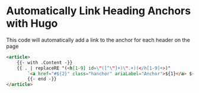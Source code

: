 # Automatically Link Heading Anchors with Hugo

This code will automatically add a link to the anchor for each header on the page

```html
<article>
    {{- with .Content -}}
    {{ . | replaceRE "(<h[1-9] id=\"([^\"]+)\".+)(</h[1-9]+>)"
        `<a href="#${2}" class="hanchor" ariaLabel="Anchor">${1}</a> ${3}` | safeHTML }}
        {{- end -}}
</article>
```
